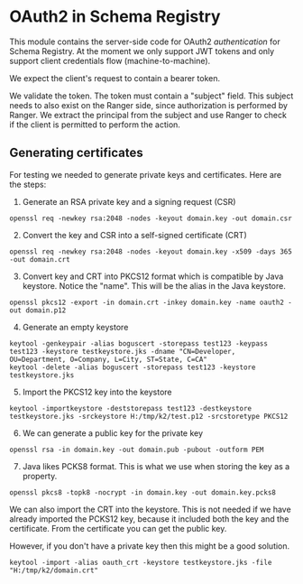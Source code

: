# OAuth2 in Schema Registry

This module contains the server-side code for OAuth2 _authentication_
for Schema Registry. At the moment we only support JWT tokens and
only support client credentials flow (machine-to-machine).

We expect the client's request to contain a bearer token.

We validate the token. The token must contain a "subject" field. This
subject needs to also exist on the Ranger side, since authorization is 
performed by Ranger. We extract the principal from the subject and use
Ranger to check if the client is permitted to perform the action.


## Generating certificates

For testing we needed to generate private keys and certificates. Here are the
steps:

1. Generate an RSA private key and a signing request (CSR)
```
openssl req -newkey rsa:2048 -nodes -keyout domain.key -out domain.csr
```
2. Convert the key and CSR into a self-signed certificate (CRT)
```
openssl req -newkey rsa:2048 -nodes -keyout domain.key -x509 -days 365 -out domain.crt
```
3. Convert key and CRT into PKCS12 format which is compatible by Java keystore.
Notice the "name". This will be the alias in the Java keystore.
```
openssl pkcs12 -export -in domain.crt -inkey domain.key -name oauth2 -out domain.p12
```
4. Generate an empty keystore
```
keytool -genkeypair -alias boguscert -storepass test123 -keypass test123 -keystore testkeystore.jks -dname "CN=Developer, OU=Department, O=Company, L=City, ST=State, C=CA"
keytool -delete -alias boguscert -storepass test123 -keystore testkeystore.jks
```
5. Import the PKCS12 key into the keystore
```
keytool -importkeystore -deststorepass test123 -destkeystore testkeystore.jks -srckeystore H:/tmp/k2/test.p12 -srcstoretype PKCS12
```
6. We can generate a public key for the private key
```
openssl rsa -in domain.key -out domain.pub -pubout -outform PEM
```
7. Java likes PCKS8 format. This is what we use when storing the key as a property.
```
openssl pkcs8 -topk8 -nocrypt -in domain.key -out domain.key.pcks8
```

We can also import the CRT into the keystore. This is not needed if we have
already imported the PCKS12 key, because it included both the key and the
certificate. From the certificate you can get the public key.

However, if you don't have a private key then this might be a good solution.

```
keytool -import -alias oauth_crt -keystore testkeystore.jks -file "H:/tmp/k2/domain.crt"
```


